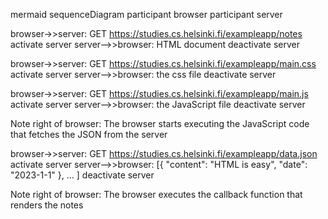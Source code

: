 mermaid
  sequenceDiagram
  participant browser
  participant server
  
  browser->>server: GET https://studies.cs.helsinki.fi/exampleapp/notes
  activate server
  server-->>browser: HTML document
  deactivate server
  
  browser->>server: GET https://studies.cs.helsinki.fi/exampleapp/main.css
  activate server
  server-->>browser: the css file
  deactivate server
  
  browser->>server: GET https://studies.cs.helsinki.fi/exampleapp/main.js
  activate server
  server-->>browser: the JavaScript file
  deactivate server
  
  Note right of browser: The browser starts executing the JavaScript code that fetches the JSON from the server
  
  browser->>server: GET https://studies.cs.helsinki.fi/exampleapp/data.json
  activate server
  server-->>browser: [{ "content": "HTML is easy", "date": "2023-1-1" }, ... ]
  deactivate server
  
  Note right of browser: The browser executes the callback function that renders the notes
